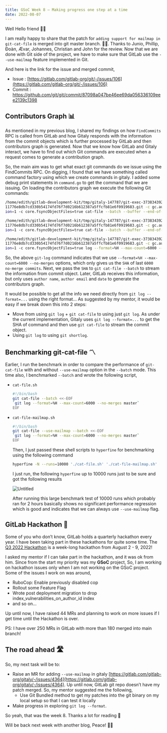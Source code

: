 ```yaml
---
title: GSoC Week 8 — Making progress one step at a time
date: 2022-08-07
---
```


Well Hello friend 👋🏻

I am really happy to share that the patch for `adding support for mailmap in git-cat-file` is merged into git master branch. 🚀🎉. Thanks to Junio, Phillip, Đoàn, Ævar, Johannes, Christian and John for the review. Now that we are done with Git side of the project, we have to make sure that GitLab use the `--use-mailmap` feature implemented in Git. 

And here is the link for the issue and merged commit,

- Issue : [https://gitlab.com/gitlab-org/git/-/issues/106](https://gitlab.com/gitlab-org/git/-/issues/106)
- Commit : https://github.com/git/git/commit/87098a047be46ee69da056336109eee2139c1398

## Contributors Graph 📊

As mentioned in my previous blog, I shared my findings on how `FindCommits` RPC is called from GitLab and how Gitaly responds with the information from the commit objects which is further processed by GitLab and then contributors graph is generated. Now that we know how GitLab and Gitaly interact, we have to find out which Git commands are executed when a request comes to generate a contribution graph.

So, the main aim was to get what exact git commands do we issue using the FindCommits RPC. On digging, I found that we have something called command factory using which we create commands in gitaly. I added some debug print statements in `command.go` to get the command that we are issuing. On loading the contributors graph we execute the following Git commands:

```bash
/home/edith/gitlab-development-kit/tmp/gitaly-147787/git-exec-3738343929.d/git --git-dir /home/edith/gitlab-development-kit/repositories/@hashed/e7/f6/e7f6c0
11776e8db7cd330b54174fd76f7d0216b612387a5ffcfb81e6f0919683.git -c gc.auto=0 -c core.autocrlf=input -c core.useReplaceRefs=false -c commitGraph.generationVers
ion=1 -c core.fsyncObjectFiles=true cat-file --batch --buffer --end-of-options
```

```bash
/home/edith/gitlab-development-kit/tmp/gitaly-147787/git-exec-3738343929.d/git --git-dir /home/edith/gitlab-development-kit/repositories/@hashed/e7/f6/e7f6c0
11776e8db7cd330b54174fd76f7d0216b612387a5ffcfb81e6f0919683.git -c gc.auto=0 -c core.autocrlf=input -c core.useReplaceRefs=false -c commitGraph.generationVers
ion=1 -c core.fsyncObjectFiles=true cat-file --batch --buffer --end-of-options
```

```bash
/home/edith/gitlab-development-kit/tmp/gitaly-147787/git-exec-3738343929.d/git --git-dir /home/edith/gitlab-development-kit/repositories/@hashed/e7/f6/e7f6c0
11776e8db7cd330b54174fd76f7d0216b612387a5ffcfb81e6f0919683.git -c gc.auto=0 -c core.autocrlf=input -c core.useReplaceRefs=false -c commitGraph.generationVers
ion=1 -c core.fsyncObjectFiles=true log --format=%H --max-count=6000 --no-merges --end-of-options master
```

So, the above `git-log` command indicates that we use `--format=%H --max-count=6000 --no-merges` options, which only gives us the `SHA` of last `6000 no-merge commits`. Next, we pass the `SHA` to `git cat-file --batch` to stream the information from commit object. Later, GitLab receives this information, but only uses `author name`, `author email` and `date` to generate the contributors graph.

It would be possible to get all the info we need directly from `git log --format=...` using the right format… As suggested by my mentor, it would be easy if we break down this into 2 steps:

- Move from using `git log` + `git cat-file` to using just `git log`. As under the current implementation, Gitaly uses `git log --format=...` to get the SHA of command and then use `git cat-file` to stream the commit object.
- Using `git log` to using `git shortlog`.

## Benchmarking git-cat-file 〽️

Earlier, I run the benchmark in order to compare the performance of `git-cat-file` with and without `--use-mailmap` option in the `--batch` mode. This time also, I benchmarked `--batch` and wrote the following script,

- `cat-file.sh`
    
    ```bash
    #!/bin/bash
    git cat-file --batch <<-EOF
    `git log --format=%H --max-count=6000 --no-merges master`
    EOF
    ```
    
- `cat-file-mailmap.sh`
    
    ```bash
    #!/bin/bash
    git cat-file --use-mailmap --batch <<-EOF
    `git log --format=%H --max-count=6000 --no-merges master`
    EOF
    ```
    
    Then, I just passed these shell scripts to `hyperfine` for benchmarking using the following command
    
    ```bash
    hyperfine -N --runs=10000 './cat-file.sh' './cat-file-mailmap.sh'
    ```
    
    I just run, the following `hyperfine` up to 10000 runs just to be sure and got the following results
    
    ![Untitled](GSoC%20Week%208%20%E2%80%94%20Making%20progress%20one%20step%20at%20a%20time%20d9c7e7854ba24570b407ae03540bb174/Untitled.png)
    
    After running this large benchmark test of 10000 runs which probably ran for 2 hours basically shows no significant performance regression which is good and indicates that we can always use `--use-mailmap` flag.
    

## GitLab Hackathon 🦊

Some of you who don’t know, GitLab holds a quarterly hackathon every year. I have been taking part in these hackathons for quite some time. The [Q3 2022 Hackathon](https://about.gitlab.com/community/hackathon/) is a week-long hackathon from August 2 - 9, 2022! 

I asked my mentor if I can take part in the hackathon, and it was ok from him. Since from the start my priority was my **GSoC** project, So, I am working on hackathon issues only when I am not working on the GSoC project. Some of the issues I work on was around,

- RuboCop: Enable previously disabled cop
- Rollout some Feature Flag
- Wrote post deployment migration to drop index_vulnerabilities_on_author_id index
- and so on…

Up until now, I have raised 44 MRs and planning to work on more issues if I get time until the Hackathon is over.

PS: I have over 250 MRs in GitLab with more than 180 merged into main branch!

## The road ahead 🛣️

So, my next task will be to:

- Raise an MR for adding `--use-mailmap` in gitaly [https://gitlab.com/gitlab-org/gitaly/-/issues/4364](https://gitlab.com/gitlab-org/gitaly/-/issues/4364). Up until now, GitLab git repo doesn’t have my patch merged. So, my mentor suggested me the following,
    - Use Git Bundled method to get my patches into the git binary on my local setup so that I can test it locally
- Make progress in exploring `git log --format`.

So yeah, that was the week 8. Thanks a lot for reading 🙂

Will be back next week with another blog, Peace! ✌🏻